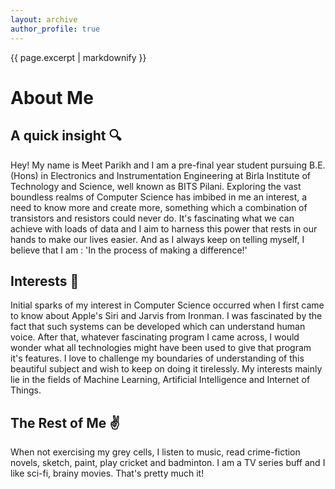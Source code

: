 ```yaml
---
layout: archive
author_profile: true
---
```


{{ page.excerpt | markdownify }}

# About Me

## A quick insight :mag:
Hey! My name is Meet Parikh and I am a pre-final year student pursuing B.E.(Hons) in Electronics and Instrumentation Engineering at Birla Institute of Technology and Science, well known as BITS Pilani.
Exploring the vast boundless realms of Computer Science has imbibed in me an interest, a need to know more and create more, something which a combination of transistors and resistors could never do. It's fascinating what we can achieve with loads of data and I aim to harness this power that rests in our hands to make our lives easier. And as I always keep on telling myself, I believe that I am : 'In the process of making a difference!'

## Interests :book:
Initial sparks of my interest in Computer Science occurred when I first came to know about Apple's Siri and Jarvis from Ironman. I was fascinated by the fact that such systems can be developed which can understand human voice. After that, whatever fascinating program I came across, I would wonder what all technologies might have been used to give that program it's features. I love to challenge my boundaries of understanding of this beautiful subject and wish to keep on doing it tirelessly. My interests mainly lie in the fields of Machine Learning, Artificial Intelligence and Internet of Things.

## The Rest of Me :v:
When not exercising my grey cells, I listen to music, read crime-fiction novels, sketch, paint, play cricket and badminton. I am a TV series buff and I like sci-fi, brainy movies. That's pretty much it!
